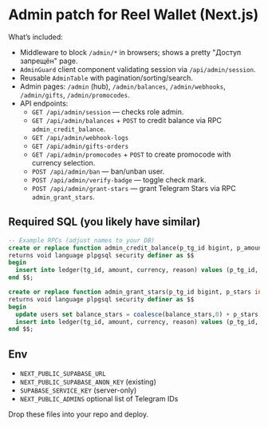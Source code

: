 # Admin patch for Reel Wallet (Next.js)

What’s included:
- Middleware to block `/admin/*` in browsers; shows a pretty "Доступ запрещён" page.
- `AdminGuard` client component validating session via `/api/admin/session`.
- Reusable `AdminTable` with pagination/sorting/search.
- Admin pages: `/admin` (hub), `/admin/balances`, `/admin/webhooks`, `/admin/gifts`, `/admin/promocodes`.
- API endpoints:
  - `GET /api/admin/session` — checks role admin.
  - `GET /api/admin/balances` + `POST` to credit balance via RPC `admin_credit_balance`.
  - `GET /api/admin/webhook-logs`
  - `GET /api/admin/gifts-orders`
  - `GET /api/admin/promocodes` + `POST` to create promocode with currency selection.
  - `POST /api/admin/ban` — ban/unban user.
  - `POST /api/admin/verify-badge` — toggle check mark.
  - `POST /api/admin/grant-stars` — grant Telegram Stars via RPC `admin_grant_stars`.

## Required SQL (you likely have similar)

```sql
-- Example RPCs (adjust names to your DB)
create or replace function admin_credit_balance(p_tg_id bigint, p_amount numeric, p_currency text, p_reason text default 'admin_adjustment')
returns void language plpgsql security definer as $$
begin
  insert into ledger(tg_id, amount, currency, reason) values (p_tg_id, p_amount, p_currency, p_reason);
end $$;

create or replace function admin_grant_stars(p_tg_id bigint, p_stars integer)
returns void language plpgsql security definer as $$
begin
  update users set balance_stars = coalesce(balance_stars,0) + p_stars where tg_id = p_tg_id;
  insert into ledger(tg_id, amount, currency, reason) values (p_tg_id, p_stars, 'STARS', 'admin_grant');
end $$;
```

## Env
- `NEXT_PUBLIC_SUPABASE_URL`
- `NEXT_PUBLIC_SUPABASE_ANON_KEY` (existing)
- `SUPABASE_SERVICE_KEY` (server-only)
- `NEXT_PUBLIC_ADMINS` optional list of Telegram IDs

Drop these files into your repo and deploy.
